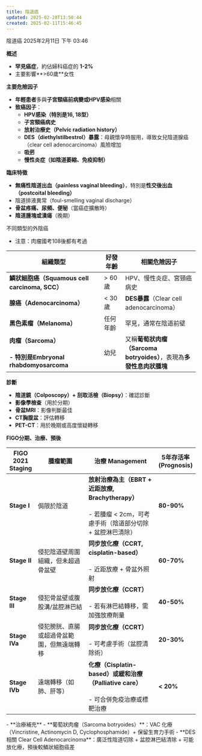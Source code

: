 ```yaml
---
title: 陰道癌
updated: 2025-02-28T13:50:44
created: 2025-02-11T15:46:45
---
```


陰道癌
2025年2月11日
下午 03:46

**概述**
- **罕見癌症**，約佔婦科癌症的 **1-2%**
- 主要影響**\>60歲**女性

**主要危險因子**
- **年輕患者**多與**子宮頸癌前病變或HPV感染**相關
- **致癌因子**：
  - **HPV感染（特別是16, 18型）**
  - **子宮頸癌病史**
  - **放射治療史（Pelvic radiation history）**
  - **DES（diethylstilbestrol）暴露**：母親懷孕時服用，導致女兒陰道腺癌（clear cell adenocarcinoma）風險增加
  - **吸菸**
  - **慢性炎症（如陰道萎縮、免疫抑制）**

**臨床特徵**
- **無痛性陰道出血（painless vaginal bleeding）**，特別是**性交後出血（postcoital bleeding）**
- 陰道排液異常（foul-smelling vaginal discharge）
- **骨盆疼痛、尿頻、便秘**（當癌症擴散時）
- **陰道腫塊或潰瘍**（晚期）

不同類型的外陰癌
- 注意：肉瘤國考108後都有考過
<table>
<colgroup>
<col style="width: 49%"></col>
<col style="width: 11%"></col>
<col style="width: 38%"></col>
</colgroup>
<thead>
<tr class="header">
<th><strong>組織類型</strong></th>
<th><strong>好發年齡</strong></th>
<th><strong>相關危險因子</strong></th>
</tr>
</thead>
<tbody>
<tr class="odd">
<td><strong>鱗狀細胞癌（Squamous cell carcinoma, SCC）</strong></td>
<td>&gt; 60歲</td>
<td>HPV、慢性炎症、宮頸癌病史</td>
</tr>
<tr class="even">
<td><strong>腺癌（Adenocarcinoma）</strong></td>
<td>&lt; 30歲</td>
<td><strong>DES暴露</strong>（Clear cell adenocarcinoma）</td>
</tr>
<tr class="odd">
<td><strong>黑色素瘤（Melanoma）</strong></td>
<td>任何年齡</td>
<td>罕見，通常在陰道前壁</td>
</tr>
<tr class="even">
<td><strong>肉瘤（Sarcoma）</strong><br></br>
<strong>- 特別是Embryonal rhabdomyosarcoma</strong></td>
<td>幼兒</td>
<td>又稱<strong>葡萄狀肉瘤（Sarcoma botryoides）</strong>，表現為<strong>多發性息肉狀腫塊</strong></td>
</tr>
</tbody>
</table>

**診斷**
- **陰道鏡（Colposcopy）+ 刮取活檢（Biopsy）**：確認診斷
- **影像學檢查**（用於分期）
- **骨盆MRI**：影像判斷最佳
- **CT胸腹盆**：評估轉移
- **PET-CT**：用於晚期或高度懷疑轉移

**FIGO分期、治療、預後**
<table>
<colgroup>
<col style="width: 15%"></col>
<col style="width: 29%"></col>
<col style="width: 38%"></col>
<col style="width: 16%"></col>
</colgroup>
<thead>
<tr class="header">
<th><strong>FIGO 2021 Staging</strong></th>
<th><strong>腫瘤範圍</strong></th>
<th><strong>治療 Management</strong></th>
<th><strong>5年存活率 (Prognosis)</strong></th>
</tr>
</thead>
<tbody>
<tr class="odd">
<td><strong>Stage I</strong></td>
<td>侷限於陰道</td>
<td><strong>放射治療為主（EBRT + 近距放療, Brachytherapy）</strong><br></br>
- 若腫瘤 &lt; 2cm，可考慮手術（陰道部分切除 + 盆腔淋巴清除）</td>
<td><strong>80-90%</strong></td>
</tr>
<tr class="even">
<td><strong>Stage II</strong></td>
<td>侵犯陰道壁周圍組織，但未超過骨盆壁</td>
<td><strong>同步放化療（CCRT, cisplatin-based）</strong><br></br>
- 近距放療 + 骨盆外照射</td>
<td><strong>60-70%</strong></td>
</tr>
<tr class="odd">
<td><strong>Stage III</strong></td>
<td>侵犯骨盆壁或腹股溝/盆腔淋巴結</td>
<td><strong>同步放化療（CCRT）</strong><br></br>
- 若有淋巴結轉移，需加強放療劑量</td>
<td><strong>40-50%</strong></td>
</tr>
<tr class="even">
<td><strong>Stage IVa</strong></td>
<td>侵犯膀胱、直腸或超過骨盆範圍，但無遠端轉移</td>
<td><strong>同步放化療（CCRT）</strong><br></br>
- 可考慮手術（盆腔清除術）</td>
<td><strong>20-30%</strong></td>
</tr>
<tr class="odd">
<td><strong>Stage IVb</strong></td>
<td>遠端轉移（如肺、肝等）</td>
<td><strong>化療（Cisplatin-based）或緩和治療（Palliative care）</strong><br></br>
- 可合併免疫治療或標靶治療</td>
<td><strong>&lt; 20%</strong></td>
</tr>
</tbody>
</table>
- **治療補充**
  - **葡萄狀肉瘤（Sarcoma botryoides）**：VAC 化療（Vincristine, Actinomycin D, Cyclophosphamide）+ 保留生育力手術
  - **DES相關 Clear Cell Adenocarcinoma**：廣泛性陰道切除 + 盆腔淋巴結清除 + 可能放化療，預後較鱗狀細胞癌差

